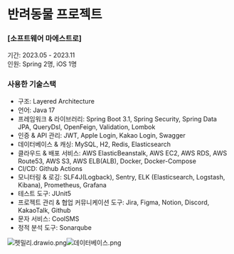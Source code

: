 # 반려동물 프로젝트
### [소프트웨어 마에스트로]
기간: 2023.05 - 2023.11  
인원: Spring 2명, iOS 1명

### 사용한 기술스택
- 구조: Layered Architecture
- 언어: Java 17
- 프레임워크 & 라이브러리: Spring Boot 3.1, Spring Security, Spring Data JPA, QueryDsl, OpenFeign, Validation, Lombok
- 인증 & API 관리: JWT, Apple Login, Kakao Login, Swagger
- 데이터베이스 & 캐싱: MySQL, H2, Redis, Elasticsearch
- 클라우드 & 배포 서비스: AWS ElasticBeanstalk, AWS EC2, AWS RDS, AWS Route53, AWS S3, AWS ELB(ALB), Docker, Docker-Compose
- CI/CD: Github Actions
- 모니터링 & 로깅: SLF4J(Logback), Sentry, ELK (Elasticsearch, Logstash, Kibana), Prometheus, Grafana
- 테스트 도구: JUnit5
- 프로젝트 관리 & 협업 커뮤니케이션 도구: Jira, Figma, Notion, Discord, KakaoTalk, Github
- 문자 서비스: CoolSMS
- 정적 분석 도구: Sonarqube


![펫밀리.drawio.png](..%2F..%2F..%2FUsers%2Frldh1%2FOneDrive%2F%EB%B0%94%ED%83%95%20%ED%99%94%EB%A9%B4%2F%ED%8E%AB%EB%B0%80%EB%A6%AC.drawio.png)![데이터베이스.png](..%2F..%2F..%2FUsers%2Frldh1%2FOneDrive%2F%EB%B0%94%ED%83%95%20%ED%99%94%EB%A9%B4%2F%EB%8D%B0%EC%9D%B4%ED%84%B0%EB%B2%A0%EC%9D%B4%EC%8A%A4.png)


